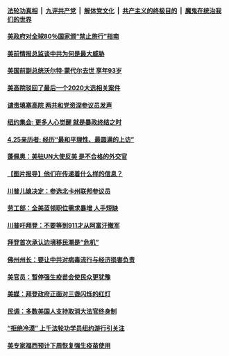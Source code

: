 

####  [法轮功真相](../../../../basic/blob/master/README.md?t=04201102) &nbsp;|&nbsp; [九评共产党](../../../../9ping.md/blob/master/README.md?t=04201102) &nbsp;|&nbsp; [解体党文化](../../../../jtdwh.md/blob/master/README.md?t=04201102)  &nbsp;|&nbsp; [共产主义的终极目的](../../../../gczydzjmd.md/blob/master/README.md?t=04201102) &nbsp;|&nbsp; [魔鬼在统治我们的世界](../../../../mgztzwmdsj.md/blob/master/README.md?t=04201102) 

#### [美政府对全球80％国家颁“禁止旅行”指南](../pages/soh6/496724.md?t=04201102) 
#### [美前情报总监谈中共为何是最大威胁](../pages/soh6/496712.md?t=04201102) 
#### [美国前副总统沃尔特·蒙代尔去世 享年93岁](../pages/soh6/496718.md?t=04201102) 
#### [美高院驳回了最后一个2020大选相关案件](../pages/soh6/496640.md?t=04201102) 
#### [谴责填塞高院 两共和党资深参议员发声](../pages/soh6/496652.md?t=04201102) 
#### [纽约集会: 更多人心觉醒 就是暴政终结之时](../pages/soh6/496631.md?t=04201102) 
#### [4.25亲历者: 经历“最和平理性、最圆满的上访”](../pages/soh6/496586.md?t=04201102) 
#### [蓬佩奥：美驻UN大使反美 是不合格的外交官 ](../pages/soh6/496574.md?t=04201102) 
#### [【图片报导】他们在传递着什么样的信息？](../pages/soh6/496535.md?t=04201102) 
#### [川普儿媳决定：参选北卡州联邦参议员](../pages/soh6/496556.md?t=04201102) 
#### [劳工部：全美蓝领职位需求暴增 人手短缺](../pages/soh6/496568.md?t=04201102) 
#### [川普吁拜登：不要等到911才从阿富汗撤军](../pages/soh6/496532.md?t=04201102) 
#### [拜登首次承认边境移民潮是“危机” ](../pages/soh6/496529.md?t=04201102) 
#### [佛州州长：要让中共对病毒流行与经济损害负责](../pages/soh6/496514.md?t=04201102) 
#### [美官员：暂停强生疫苗会使民众更犹豫](../pages/soh6/496409.md?t=04201102) 
#### [美媒：拜登政府正面对三盏闪烁的红灯](../pages/soh6/496478.md?t=04201102) 
#### [民调：多数美国人支持取消大法官终身制](../pages/soh6/496379.md?t=04201102) 
#### [“拒绝冷漠” 上千法轮功学员纽约游行引关注](../pages/soh6/496367.md?t=04201102) 
#### [美专家福西预计下周恢复强生疫苗使用](../pages/soh6/496358.md?t=04201102) 
